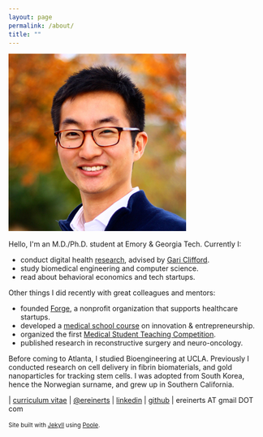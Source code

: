 ```yaml
---
layout: page
permalink: /about/
title: ""
---
```


<img src="/images/erik.jpg">

Hello, I'm an M.D./Ph.D. student at Emory & Georgia Tech. Currently I:

+ conduct digital health [research](http://erikreinertsen.com/research/), advised by [Gari Clifford](http://gdclifford.info/gari).
+ study biomedical engineering and computer science.
+ read about behavioral economics and tech startups.

Other things I did recently with great colleagues and mentors:

+ founded [Forge](http://forgehealth.org), a nonprofit organization that supports healthcare startups.
+ developed a [medical school course](http://erikreinertsen.com/iemed/) on innovation & entrepreneurship.
+ organized the first [Medical Student Teaching Competition](http://emorymstc.com/).
+ published research in reconstructive surgery and neuro-oncology.

Before coming to Atlanta, I studied Bioengineering at UCLA. Previously I conducted research on cell delivery in fibrin biomaterials, and gold nanoparticles for tracking stem cells. I was adopted from South Korea, hence the Norwegian surname, and grew up in Southern California.

<i class="fa fa-graduation-cap"></i> | [curriculum vitae](https://dl.dropboxusercontent.com/u/1102315/Erik%20Reinertsen%20CV.pdf)
<i class="fa fa-twitter"></i> | [@ereinerts](http://www.twitter.com/ereinerts)
<i class="fa fa-linkedin"></i> | [linkedin](http://www.linkedin.com/in/erikreinertsen/)
<i class="fa fa-github"></i> | [github](https://github.com/erikreinerts)
<i class="fa fa-envelope"></i> | ereinerts AT gmail DOT com

<footer class="footer">
<small>
Site built with <a href="http://jekyllrb.com/" target="_blank">Jekyll</a> using <a href="http://getpoole.com/" target="_blank">Poole</a>.
</small>
</footer>

